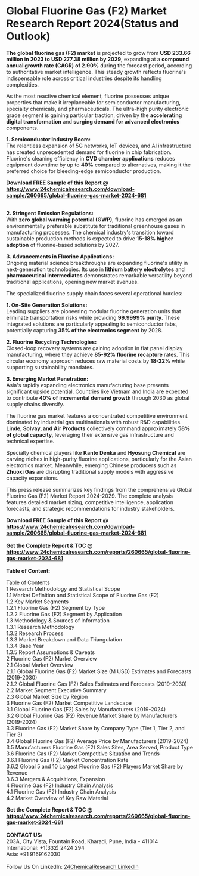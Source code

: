 <h1>Global Fluorine Gas (F2) Market Research Report 2024(Status and Outlook)</h1><p><strong>The global fluorine gas (F2) market</strong> is projected to grow from <strong>USD 233.66 million in 2023 to USD 277.38 million by 2029</strong>, expanding at a <strong>compound annual growth rate (CAGR) of 2.90%</strong> during the forecast period, according to authoritative market intelligence. This steady growth reflects fluorine's indispensable role across critical industries despite its handling complexities.</p><p>As the most reactive chemical element, fluorine possesses unique properties that make it irreplaceable for semiconductor manufacturing, specialty chemicals, and pharmaceuticals. The ultra-high purity electronic grade segment is gaining particular traction, driven by the <strong>accelerating digital transformation</strong> and <strong>surging demand for advanced electronics</strong> components.</p><p><strong>1. Semiconductor Industry Boom:</strong><br>
The relentless expansion of 5G networks, IoT devices, and AI infrastructure has created unprecedented demand for fluorine in chip fabrication. Fluorine's cleaning efficiency in <strong>CVD chamber applications</strong> reduces equipment downtime by up to <strong>40%</strong> compared to alternatives, making it the preferred choice for bleeding-edge semiconductor production.</p><div><b>Download FREE Sample of this Report @ 
            <a href="https://www.24chemicalresearch.com/download-sample/260665/global-fluorine-gas-market-2024-681">
            https://www.24chemicalresearch.com/download-sample/260665/global-fluorine-gas-market-2024-681</a></b></div><br><p><strong>2. Stringent Emission Regulations:</strong><br>
With <strong>zero global warming potential (GWP)</strong>, fluorine has emerged as an environmentally preferable substitute for traditional greenhouse gases in manufacturing processes. The chemical industry's transition toward sustainable production methods is expected to drive <strong>15-18% higher adoption</strong> of fluorine-based solutions by 2027.</p><p><strong>3. Advancements in Fluorine Applications:</strong><br>
Ongoing material science breakthroughs are expanding fluorine's utility in next-generation technologies. Its use in <strong>lithium battery electrolytes</strong> and <strong>pharmaceutical intermediates</strong> demonstrates remarkable versatility beyond traditional applications, opening new market avenues.</p><p>The specialized fluorine supply chain faces several operational hurdles:</p><p><strong>1. On-Site Generation Solutions:</strong><br>
Leading suppliers are pioneering modular fluorine generation units that eliminate transportation risks while providing <strong>99.9999% purity</strong>. These integrated solutions are particularly appealing to semiconductor fabs, potentially capturing <strong>35% of the electronics segment</strong> by 2028.</p><p><strong>2. Fluorine Recycling Technologies:</strong><br>
Closed-loop recovery systems are gaining adoption in flat panel display manufacturing, where they achieve <strong>85-92% fluorine recapture</strong> rates. This circular economy approach reduces raw material costs by <strong>18-22%</strong> while supporting sustainability mandates.</p><p><strong>3. Emerging Market Penetration:</strong><br>
Asia's rapidly expanding electronics manufacturing base presents significant upside potential. Countries like Vietnam and India are expected to contribute <strong>40% of incremental demand growth</strong> through 2030 as global supply chains diversify.</p><p>The fluorine gas market features a concentrated competitive environment dominated by industrial gas multinationals with robust R&amp;D capabilities. <strong>Linde, Solvay, and Air Products</strong> collectively command approximately <strong>58% of global capacity</strong>, leveraging their extensive gas infrastructure and technical expertise.</p><p>Specialty chemical players like <strong>Kanto Denka</strong> and <strong>Hyosung Chemical</strong> are carving niches in high-purity fluorine applications, particularly for the Asian electronics market. Meanwhile, emerging Chinese producers such as <strong>Zhuoxi Gas</strong> are disrupting traditional supply models with aggressive capacity expansions.</p><p>This press release summarizes key findings from the comprehensive Global Fluorine Gas (F2) Market Report 2024-2029. The complete analysis features detailed market sizing, competitive intelligence, application forecasts, and strategic recommendations for industry stakeholders.</p><div><b>Download FREE Sample of this Report @ 
            <a href="https://www.24chemicalresearch.com/download-sample/260665/global-fluorine-gas-market-2024-681">
            https://www.24chemicalresearch.com/download-sample/260665/global-fluorine-gas-market-2024-681</a></b></div><br><div><b>Get the Complete Report & TOC @ 
            <a href="https://www.24chemicalresearch.com/reports/260665/global-fluorine-gas-market-2024-681">
            https://www.24chemicalresearch.com/reports/260665/global-fluorine-gas-market-2024-681</a></b></div><br>
            <b>Table of Content:</b><p>Table of Contents<br />
1 Research Methodology and Statistical Scope<br />
1.1 Market Definition and Statistical Scope of Fluorine Gas (F2)<br />
1.2 Key Market Segments<br />
1.2.1 Fluorine Gas (F2) Segment by Type<br />
1.2.2 Fluorine Gas (F2) Segment by Application<br />
1.3 Methodology & Sources of Information<br />
1.3.1 Research Methodology<br />
1.3.2 Research Process<br />
1.3.3 Market Breakdown and Data Triangulation<br />
1.3.4 Base Year<br />
1.3.5 Report Assumptions & Caveats<br />
2 Fluorine Gas (F2) Market Overview<br />
2.1 Global Market Overview<br />
2.1.1 Global Fluorine Gas (F2) Market Size (M USD) Estimates and Forecasts (2019-2030)<br />
2.1.2 Global Fluorine Gas (F2) Sales Estimates and Forecasts (2019-2030)<br />
2.2 Market Segment Executive Summary<br />
2.3 Global Market Size by Region<br />
3 Fluorine Gas (F2) Market Competitive Landscape<br />
3.1 Global Fluorine Gas (F2) Sales by Manufacturers (2019-2024)<br />
3.2 Global Fluorine Gas (F2) Revenue Market Share by Manufacturers (2019-2024)<br />
3.3 Fluorine Gas (F2) Market Share by Company Type (Tier 1, Tier 2, and Tier 3)<br />
3.4 Global Fluorine Gas (F2) Average Price by Manufacturers (2019-2024)<br />
3.5 Manufacturers Fluorine Gas (F2) Sales Sites, Area Served, Product Type<br />
3.6 Fluorine Gas (F2) Market Competitive Situation and Trends<br />
3.6.1 Fluorine Gas (F2) Market Concentration Rate<br />
3.6.2 Global 5 and 10 Largest Fluorine Gas (F2) Players Market Share by Revenue<br />
3.6.3 Mergers & Acquisitions, Expansion<br />
4 Fluorine Gas (F2) Industry Chain Analysis<br />
4.1 Fluorine Gas (F2) Industry Chain Analysis<br />
4.2 Market Overview of Key Raw Material</p><div><b>Get the Complete Report & TOC @ 
            <a href="https://www.24chemicalresearch.com/reports/260665/global-fluorine-gas-market-2024-681">
            https://www.24chemicalresearch.com/reports/260665/global-fluorine-gas-market-2024-681</a></b></div><br><b>CONTACT US:</b><br>
            203A, City Vista, Fountain Road, Kharadi, Pune, India - 411014<br>
            International: +1(332) 2424 294<br>
            Asia: +91 9169162030 <br><br>
            Follow Us On LinkedIn: <a href="https://www.linkedin.com/company/24chemicalresearch/">24ChemicalResearch LinkedIn</a>